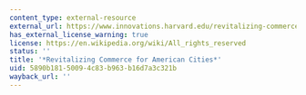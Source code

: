 ```yaml
---
content_type: external-resource
external_url: https://www.innovations.harvard.edu/revitalizing-commerce-american-cities-practitioners-guide-urban-main-street-programs
has_external_license_warning: true
license: https://en.wikipedia.org/wiki/All_rights_reserved
status: ''
title: '*Revitalizing Commerce for American Cities*'
uid: 5890b181-5009-4c83-b963-b16d7a3c321b
wayback_url: ''
---
```

